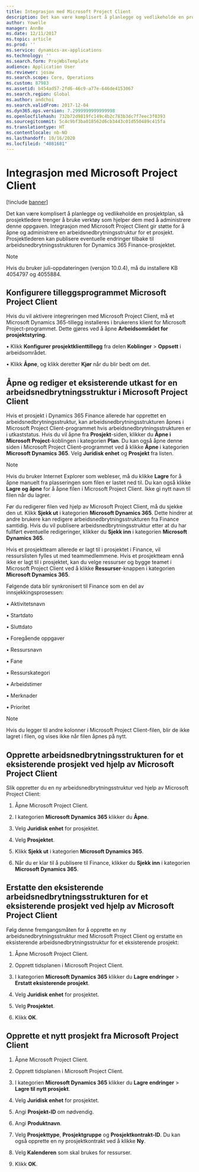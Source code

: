 ```yaml
---
title: Integrasjon med Microsoft Project Client
description: Det kan være komplisert å planlegge og vedlikeholde en prosjektplan, så prosjektledere trenger å bruke verktøy som hjelper dem med å administrere denne oppgaven. Integrasjon med Microsoft Project Client gir støtte for å åpne og administrere en arbeidsnedbrytningsstruktur for et prosjekt.
author: Yowelle
manager: AnnBe
ms.date: 12/11/2017
ms.topic: article
ms.prod: ''
ms.service: dynamics-ax-applications
ms.technology: ''
ms.search.form: ProjWbsTemplate
audience: Application User
ms.reviewer: josaw
ms.search.scope: Core, Operations
ms.custom: 87983
ms.assetid: b454ad57-2fd6-46c9-a77e-646de4153067
ms.search.region: Global
ms.author: andchoi
ms.search.validFrom: 2017-12-04
ms.dyn365.ops.version: 7.2999999999999998
ms.openlocfilehash: 732b72d9819fc149c4b2c783b3dc7f7eec3f0393
ms.sourcegitcommit: 5c4c9bf3ba018562d6cb3443c01d550489c415fa
ms.translationtype: HT
ms.contentlocale: nb-NO
ms.lasthandoff: 10/16/2020
ms.locfileid: "4081681"
---
```

# <a name="microsoft-project-client-integration"></a>Integrasjon med Microsoft Project Client

[!include [banner](../includes/banner.md)]

Det kan være komplisert å planlegge og vedlikeholde en prosjektplan, så prosjektledere trenger å bruke verktøy som hjelper dem med å administrere denne oppgaven. Integrasjon med Microsoft Project Client gir støtte for å åpne og administrere en arbeidsnedbrytningsstruktur for et prosjekt. Prosjektlederen kan publisere eventuelle endringer tilbake til arbeidsnedbrytningsstrukturen for Dynamics 365 Finance-prosjektet.

> [!NOTE]
> Hvis du bruker juli-oppdateringen (versjon 10.0.4), må du installere KB 4054797 og 4055884.

## <a name="configure-the-microsoft-project-client-add-in"></a>Konfigurere tilleggsprogrammet Microsoft Project Client
Hvis du vil aktivere integreringen med Microsoft Project Client, må et Microsoft Dynamics 365-tillegg installeres i brukerens klient for Microsoft Project-programmet. Dette gjøres ved å åpne **Arbeidsområdet for prosjektstyring**.

•   Klikk **Konfigurer prosjektklienttillegg** fra delen **Koblinger** > **Oppsett** i arbeidsområdet.

•   Klikk **Åpne**, og klikk deretter **Kjør** når du blir bedt om det.

## <a name="open-and-edit-an-existing-draft-work-breakdown-structure-in-microsoft-project-client"></a>Åpne og rediger et eksisterende utkast for en arbeidsnedbrytningsstruktur i Microsoft Project Client
Hvis et prosjekt i Dynamics 365 Finance allerede har opprettet en arbeidsnedbrytningsstruktur, kan arbeidsnedbrytningsstrukturen åpnes i Microsoft Project Client-programmet hvis arbeidsnedbrytningsstrukturen er i utkaststatus. Hvis du vil åpne fra **Prosjekt**-siden, klikker du **Åpne i Microsoft Project**-koblingen i kategorien **Plan**. Du kan også åpne denne siden i Microsoft Project Client-programmet ved å klikke **Åpne** i kategorien **Microsoft Dynamics 365**. Velg **Juridisk enhet** og **Prosjekt** fra listen.

> [!NOTE]
> Hvis du bruker Internet Explorer som webleser, må du klikke **Lagre** for å åpne manuelt fra plasseringen som filen er lastet ned til. Du kan også klikke **Lagre og åpne** for å åpne filen i Microsoft Project Client. Ikke gi nytt navn til filen når du lagrer.

Før du redigerer filen ved hjelp av Microsoft Project Client, må du sjekke den ut. Klikk **Sjekk ut** i kategorien **Microsoft Dynamics 365**. Dette hindrer at andre brukere kan redigere arbeidsnedbrytningsstrukturen fra Finance samtidig. Hvis du vil publisere arbeidsnedbrytningsstruktur etter at du har fullført eventuelle redigeringer, klikker du **Sjekk inn** i kategorien **Microsoft Dynamics 365**.

Hvis et prosjektteam allerede er lagt til i prosjektet i Finance, vil ressurslisten fylles ut med teammedlemmene. Hvis et prosjektteam ennå ikke er lagt til i prosjektet, kan du velge ressurser og bygge teamet i Microsoft Project Client ved å klikke **Ressurser**-knappen i kategorien **Microsoft Dynamics 365**. 

Følgende data blir synkronisert til Finance som en del av innsjekkingsprosessen:

•   Aktivitetsnavn

•   Startdato

•   Sluttdato

•   Foregående oppgaver

•   Ressursnavn

•   Fane

•   Ressurskategori

•   Arbeidstimer

•   Merknader

•   Prioritet

> [!NOTE]
> Hvis du legger til andre kolonner i Microsoft Project Client-filen, blir de ikke lagret i filen, og vises ikke når filen åpnes på nytt.

## <a name="create-the-work-breakdown-structure-for-an-existing-project-using-microsoft-project-client"></a>Opprette arbeidsnedbrytningsstrukturen for et eksisterende prosjekt ved hjelp av Microsoft Project Client
Slik oppretter du en ny arbeidsnedbrytningsstruktur ved hjelp av Microsoft Project Client:


1.  Åpne Microsoft Project Client.

2.  I kategorien **Microsoft Dynamics 365** klikker du **Åpne**.

3.  Velg **Juridisk enhet** for prosjektet.

4.  Velg **Prosjektet**.

5.  Klikk **Sjekk ut** i kategorien **Microsoft Dynamics 365**.

6.  Når du er klar til å publisere til Finance, klikker du **Sjekk inn** i kategorien **Microsoft Dynamics 365**.

## <a name="replace-the-existing-work-breakdown-structure-for-an-existing-project-using-microsoft-project-client"></a>Erstatte den eksisterende arbeidsnedbrytningsstrukturen for et eksisterende prosjekt ved hjelp av Microsoft Project Client
Følg denne fremgangsmåten for å opprette en ny arbeidsnedbrytningsstruktur med Microsoft Project Client og erstatte en eksisterende arbeidsnedbrytningsstruktur for et eksisterende prosjekt:

1.  Åpne Microsoft Project Client.

2.  Opprett tidsplanen i Microsoft Project Client.

3.  I kategorien **Microsoft Dynamics 365** klikker du **Lagre endringer** > **Erstatt eksisterende prosjekt**.

4.  Velg **Juridisk enhet** for prosjektet.

5.  Velg **Prosjektet**.

6.  Klikk **OK**.

## <a name="create-a-new-project-from-within-microsoft-project-client"></a>Opprette et nytt prosjekt fra Microsoft Project Client


1.  Åpne Microsoft Project Client.

2.  Opprett tidsplanen i Microsoft Project Client.

3.  I kategorien **Microsoft Dynamics 365** klikker du **Lagre endringer** > **Lagre til nytt prosjekt**.

4.  Velg **Juridisk enhet** for prosjektet.

5.  Angi **Prosjekt-ID** om nødvendig.

6.  Angi **Produktnavn**.

7.  Velg **Prosjekttype**, **Prosjektgruppe** og **Prosjektkontrakt-ID**. Du kan også opprette en ny prosjektkontrakt ved å klikke **Ny**.

8.  Velg **Kalenderen** som skal brukes for ressurser.

11. Klikk **OK**.
